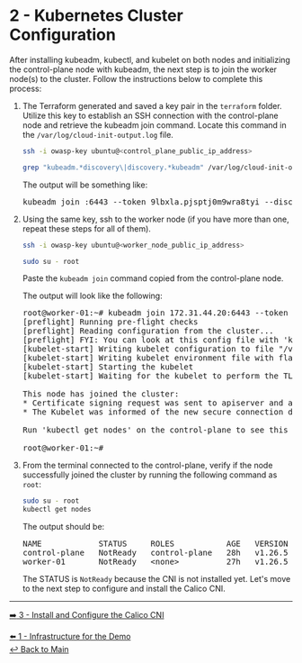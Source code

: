 # 2 - Kubernetes Cluster Configuration

After installing kubeadm, kubectl, and kubelet on both nodes and initializing the control-plane node with kubeadm, the next step is to join the worker node(s) to the cluster. Follow the instructions below to complete this process:

1. The Terraform generated and saved a key pair in the `terraform` folder. Utilize this key to establish an SSH connection with the control-plane node and retrieve the kubeadm join command. Locate this command in the `/var/log/cloud-init-output.log` file.

   ```bash
   ssh -i owasp-key ubuntu@<control_plane_public_ip_address>
   ```

   ```bash
   grep "kubeadm.*discovery\|discovery.*kubeadm" /var/log/cloud-init-output.log
   ```
   
   The output will be something like:
   
   <pre>
   kubeadm join <control_plane_private_ip>:6443 --token 9lbxla.pjsptj0m9wra8tyi --discovery-token-ca-cert-hash sha256:bfd99111c1f98dcb4ec225d2ec56fee13d2207057a2811eb67b217be8330c6ed
   </pre>

2. Using the same key, ssh to the worker node (if you have more than one, repeat these steps for all of them).

   ```bash
   ssh -i owasp-key ubuntu@<worker_node_public_ip_address>
   ```
   ```bash
   sudo su - root
   ```

   Paste the `kubeadm join` command copied from the control-plane node.

   The output will look like the following:

   <pre>
   root@worker-01:~# kubeadm join 172.31.44.20:6443 --token 92ap7u.vwmkiesc0cjcdphp --discovery-token-ca-cert-hash sha256:d60463cc14666f454579eca7c26b61569b90da4d75aa912a293529f49194d50a
   [preflight] Running pre-flight checks
   [preflight] Reading configuration from the cluster...
   [preflight] FYI: You can look at this config file with 'kubectl -n kube-system get cm kubeadm-config -o yaml'
   [kubelet-start] Writing kubelet configuration to file "/var/lib/kubelet/config.yaml"
   [kubelet-start] Writing kubelet environment file with flags to file "/var/lib/kubelet/kubeadm-flags.env"
   [kubelet-start] Starting the kubelet
   [kubelet-start] Waiting for the kubelet to perform the TLS Bootstrap...
   
   This node has joined the cluster:
   * Certificate signing request was sent to apiserver and a response was received.
   * The Kubelet was informed of the new secure connection details.
   
   Run 'kubectl get nodes' on the control-plane to see this node join the cluster.
   
   root@worker-01:~#
   </pre>

3. From the terminal connected to the control-plane, verify if the node successfully joined the cluster by running the following command as `root`:

   ```bash
   sudo su - root
   kubectl get nodes
   ```

   The output should be:

   <pre>
   NAME            STATUS     ROLES           AGE   VERSION
   control-plane   NotReady   control-plane   28h   v1.26.5
   worker-01       NotReady   &lt;none&gt;          27h   v1.26.5
   </pre>

   The STATUS is `NotReady` because the CNI is not installed yet. Let's move to the next step to configure and install the Calico CNI.

---

[:arrow_right: 3 - Install and Configure the Calico CNI](/demo/03-calico-installation.md) <br>

[:arrow_left: 1 - Infrastructure for the Demo](/demo/01-infrastructure.md)  
[:leftwards_arrow_with_hook: Back to Main](/README.md)  